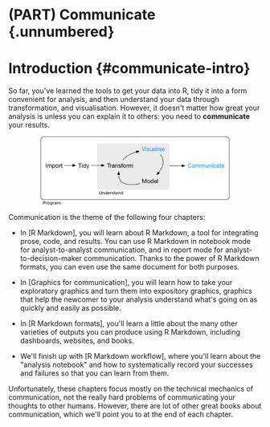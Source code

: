 # (PART) Communicate {.unnumbered}

# Introduction {#communicate-intro}

So far, you've learned the tools to get your data into R, tidy it into a form convenient for analysis, and then understand your data through transformation, and visualisation.
However, it doesn't matter how great your analysis is unless you can explain it to others: you need to **communicate** your results.

<img src="diagrams/data-science-communicate.png" width="75%" style="display: block; margin: auto;" />

Communication is the theme of the following four chapters:

-   In [R Markdown], you will learn about R Markdown, a tool for integrating prose, code, and results.
    You can use R Markdown in notebook mode for analyst-to-analyst communication, and in report mode for analyst-to-decision-maker communication.
    Thanks to the power of R Markdown formats, you can even use the same document for both purposes.

-   In [Graphics for communication], you will learn how to take your exploratory graphics and turn them into expository graphics, graphics that help the newcomer to your analysis understand what's going on as quickly and easily as possible.

-   In [R Markdown formats], you'll learn a little about the many other varieties of outputs you can produce using R Markdown, including dashboards, websites, and books.

-   We'll finish up with [R Markdown workflow], where you'll learn about the "analysis notebook" and how to systematically record your successes and failures so that you can learn from them.

Unfortunately, these chapters focus mostly on the technical mechanics of communication, not the really hard problems of communicating your thoughts to other humans.
However, there are lot of other great books about communication, which we'll point you to at the end of each chapter.
